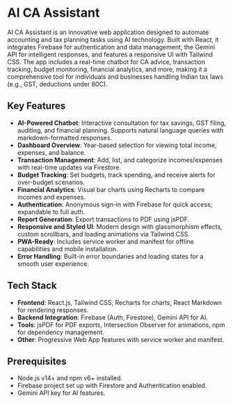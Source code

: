 # AI CA Assistant

AI CA Assistant is an innovative web application designed to automate accounting and tax planning tasks using AI technology. Built with React, it integrates Firebase for authentication and data management, the Gemini API for intelligent responses, and features a responsive UI with Tailwind CSS. The app includes a real-time chatbot for CA advice, transaction tracking, budget monitoring, financial analytics, and more, making it a comprehensive tool for individuals and businesses handling Indian tax laws (e.g., GST, deductions under 80C).

## Key Features
- **AI-Powered Chatbot**: Interactive consultation for tax savings, GST filing, auditing, and financial planning. Supports natural language queries with markdown-formatted responses.
- **Dashboard Overview**: Year-based selection for viewing total income, expenses, and balance.
- **Transaction Management**: Add, list, and categorize incomes/expenses with real-time updates via Firestore.
- **Budget Tracking**: Set budgets, track spending, and receive alerts for over-budget scenarios.
- **Financial Analytics**: Visual bar charts using Recharts to compare incomes and expenses.
- **Authentication**: Anonymous sign-in with Firebase for quick access; expandable to full auth.
- **Report Generation**: Export transactions to PDF using jsPDF.
- **Responsive and Styled UI**: Modern design with glassmorphism effects, custom scrollbars, and loading animations via Tailwind CSS.
- **PWA-Ready**: Includes service worker and manifest for offline capabilities and mobile installation.
- **Error Handling**: Built-in error boundaries and loading states for a smooth user experience.

## Tech Stack
- **Frontend**: React.js, Tailwind CSS, Recharts for charts, React Markdown for rendering responses.
- **Backend Integration**: Firebase (Auth, Firestore), Gemini API for AI.
- **Tools**: jsPDF for PDF exports, Intersection Observer for animations, npm for dependency management.
- **Other**: Progressive Web App features with service worker and manifest.

## Prerequisites
- Node.js v14+ and npm v6+ installed.
- Firebase project set up with Firestore and Authentication enabled.
- Gemini API key for AI features.
